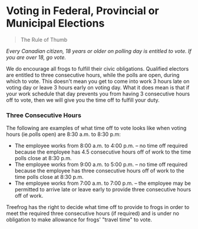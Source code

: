 # Voting in Federal, Provincial or Municipal Elections

> The Rule of Thumb

*Every Canadian citizen, 18 years or older on polling day is entitled to vote. If you are over 18, go vote.*

We do encourage all frogs to fulfill their civic obligations. Qualified electors are entitled to three consecutive hours, while the polls are open, during which to vote. This doesn't mean you get to come into work 3 hours late on voting day or leave 3 hours early on voting day. What it does mean is that if your work schedule that day prevents you from having 3 consecutive hours off to vote, then we will give you the time off to fulfill your duty.

### Three Consecutive Hours
The following are examples of what time off to vote looks like when voting hours (ie.polls open) are 8:30 a.m. to 8:30 p.m:

- The employee works from 8:00 a.m. to 4:00 p.m. – no time off required because the employee has 4.5 consecutive hours off of work to the time polls close at 8:30 p.m.
- The employee works from 9:00 a.m. to 5:00 p.m. – no time off required because the employee has three consecutive hours off of work to the time polls close at 8:30 p.m.
- The employee works from 7:00 a.m. to 7:00 p.m. – the employee may be permitted to arrive late or leave early to provide three consecutive hours off of work.

Treefrog has the right to decide what time off to provide to frogs in order to meet the required three consecutive hours (if required) and is under no obligation to make allowance for frogs' "travel time" to vote.
